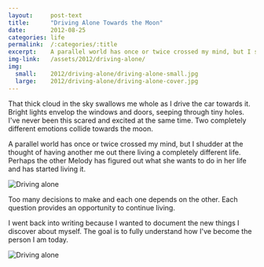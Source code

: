 ```yaml
---
layout:     post-text
title:      "Driving Alone Towards the Moon"
date:       2012-08-25
categories: life
permalink:  /:categories/:title
excerpt:    A parallel world has once or twice crossed my mind, but I shudder at the thought of having another me out there
img-link:   /assets/2012/driving-alone/
img:
  small:    2012/driving-alone/driving-alone-small.jpg
  large:    2012/driving-alone/driving-alone-cover.jpg
---
```


That thick cloud in the sky swallows me whole as I drive the car towards it. Bright lights envelop the windows and doors, seeping through tiny holes. I've never been this scared and excited at the same time. Two completely different emotions collide towards the moon.

A parallel world has once or twice crossed my mind, but I shudder at the thought of having another me out there living a completely different life. Perhaps the other Melody has figured out what she wants to do in her life and has started living it.

<div class="module">
  <img src="{{ page.img-link }}1.jpg" alt="Driving alone" >
</div>

Too many decisions to make and each one depends on the other. Each question provides an opportunity to continue living.

I went back into writing because I wanted to document the new things I discover about myself. The goal is to fully understand how I've become the person I am today.

<div class="module">
  <img src="{{ page.img-link }}2.jpg" alt="Driving alone" >
</div>
